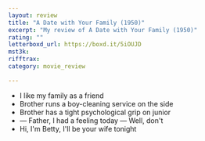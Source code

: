 ```yaml
---
layout: review
title: "A Date with Your Family (1950)"
excerpt: "My review of A Date with Your Family (1950)"
rating: ""
letterboxd_url: https://boxd.it/5iOUJD
mst3k: 
rifftrax: 
category: movie_review

---
```


* I like my family as a friend
* Brother runs a boy-cleaning service on the side
* Brother has a tight psychological grip on junior
* — Father, I had a feeling today — Well, don't 
* Hi, I'm Betty, I'll be your wife tonight